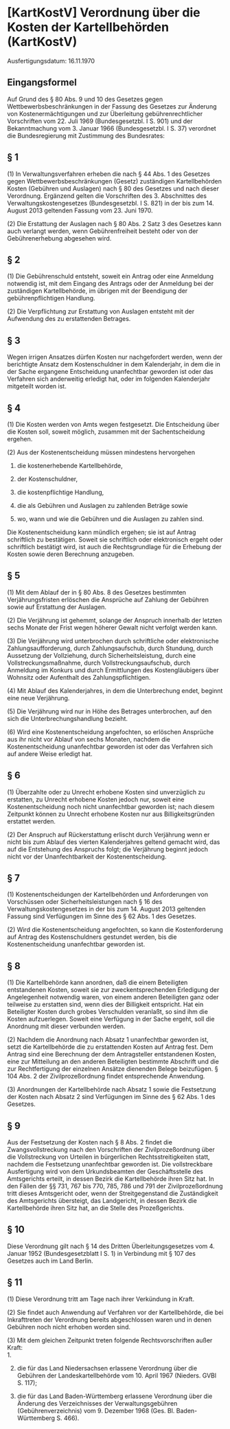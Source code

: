 # [KartKostV] Verordnung über die Kosten der Kartellbehörden  (KartKostV)

Ausfertigungsdatum: 16.11.1970

 

## Eingangsformel

Auf Grund des § 80 Abs. 9 und 10 des Gesetzes gegen Wettbewerbsbeschränkungen in der Fassung des Gesetzes zur Änderung von Kostenermächtigungen und zur Überleitung gebührenrechtlicher Vorschriften vom 22. Juli 1969 (Bundesgesetzbl. I S. 901) und der Bekanntmachung vom 3. Januar 1966 (Bundesgesetzbl. I S. 37) verordnet die Bundesregierung mit Zustimmung des Bundesrates:


## § 1

(1) In Verwaltungsverfahren erheben die nach § 44 Abs. 1 des Gesetzes gegen Wettbewerbsbeschränkungen (Gesetz) zuständigen Kartellbehörden Kosten (Gebühren und Auslagen) nach § 80 des Gesetzes und nach dieser Verordnung. Ergänzend gelten die Vorschriften des 3. Abschnittes des Verwaltungskostengesetzes (Bundesgesetzbl. I S. 821) in der bis zum 14. August 2013 geltenden Fassung vom 23. Juni 1970.

(2) Die Erstattung der Auslagen nach § 80 Abs. 2 Satz 3 des Gesetzes kann auch verlangt werden, wenn Gebührenfreiheit besteht oder von der Gebührenerhebung abgesehen wird.


## § 2

(1) Die Gebührenschuld entsteht, soweit ein Antrag oder eine Anmeldung notwendig ist, mit dem Eingang des Antrags oder der Anmeldung bei der zuständigen Kartellbehörde, im übrigen mit der Beendigung der gebührenpflichtigen Handlung.

(2) Die Verpflichtung zur Erstattung von Auslagen entsteht mit der Aufwendung des zu erstattenden Betrages.


## § 3

Wegen irrigen Ansatzes dürfen Kosten nur nachgefordert werden, wenn der berichtigte Ansatz dem Kostenschuldner in dem Kalenderjahr, in dem die in der Sache ergangene Entscheidung unanfechtbar geworden ist oder das Verfahren sich anderweitig erledigt hat, oder im folgenden Kalenderjahr mitgeteilt worden ist.


## § 4

(1) Die Kosten werden von Amts wegen festgesetzt. Die Entscheidung über die Kosten soll, soweit möglich, zusammen mit der Sachentscheidung ergehen.

(2) Aus der Kostenentscheidung müssen mindestens hervorgehen

1. die kostenerhebende Kartellbehörde,

2. der Kostenschuldner,

3. die kostenpflichtige Handlung,

4. die als Gebühren und Auslagen zu zahlenden Beträge sowie

5. wo, wann und wie die Gebühren und die Auslagen zu zahlen sind.

Die Kostenentscheidung kann mündlich ergehen; sie ist auf Antrag schriftlich zu bestätigen. Soweit sie schriftlich oder elektronisch ergeht oder schriftlich bestätigt wird, ist auch die Rechtsgrundlage für die Erhebung der Kosten sowie deren Berechnung anzugeben.


## § 5

(1) Mit dem Ablauf der in § 80 Abs. 8 des Gesetzes bestimmten Verjährungsfristen erlöschen die Ansprüche auf Zahlung der Gebühren sowie auf Erstattung der Auslagen.

(2) Die Verjährung ist gehemmt, solange der Anspruch innerhalb der letzten sechs Monate der Frist wegen höherer Gewalt nicht verfolgt werden kann.

(3) Die Verjährung wird unterbrochen durch schriftliche oder elektronische Zahlungsaufforderung, durch Zahlungsaufschub, durch Stundung, durch Aussetzung der Vollziehung, durch Sicherheitsleistung, durch eine Vollstreckungsmaßnahme, durch Vollstreckungsaufschub, durch Anmeldung im Konkurs und durch Ermittlungen des Kostengläubigers über Wohnsitz oder Aufenthalt des Zahlungspflichtigen.

(4) Mit Ablauf des Kalenderjahres, in dem die Unterbrechung endet, beginnt eine neue Verjährung.

(5) Die Verjährung wird nur in Höhe des Betrages unterbrochen, auf den sich die Unterbrechungshandlung bezieht.

(6) Wird eine Kostenentscheidung angefochten, so erlöschen Ansprüche aus ihr nicht vor Ablauf von sechs Monaten, nachdem die Kostenentscheidung unanfechtbar geworden ist oder das Verfahren sich auf andere Weise erledigt hat.


## § 6

(1) Überzahlte oder zu Unrecht erhobene Kosten sind unverzüglich zu erstatten, zu Unrecht erhobene Kosten jedoch nur, soweit eine Kostenentscheidung noch nicht unanfechtbar geworden ist; nach diesem Zeitpunkt können zu Unrecht erhobene Kosten nur aus Billigkeitsgründen erstattet werden.

(2) Der Anspruch auf Rückerstattung erlischt durch Verjährung wenn er nicht bis zum Ablauf des vierten Kalenderjahres geltend gemacht wird, das auf die Entstehung des Anspruchs folgt; die Verjährung beginnt jedoch nicht vor der Unanfechtbarkeit der Kostenentscheidung.


## § 7

(1) Kostenentscheidungen der Kartellbehörden und Anforderungen von Vorschüssen oder Sicherheitsleistungen nach § 16 des Verwaltungskostengesetzes in der bis zum 14. August 2013 geltenden Fassung sind Verfügungen im Sinne des § 62 Abs. 1 des Gesetzes.

(2) Wird die Kostenentscheidung angefochten, so kann die Kostenforderung auf Antrag des Kostenschuldners gestundet werden, bis die Kostenentscheidung unanfechtbar geworden ist.


## § 8

(1) Die Kartellbehörde kann anordnen, daß die einem Beteiligten entstandenen Kosten, soweit sie zur zweckentsprechenden Erledigung der Angelegenheit notwendig waren, von einem anderen Beteiligten ganz oder teilweise zu erstatten sind, wenn dies der Billigkeit entspricht. Hat ein Beteiligter Kosten durch grobes Verschulden veranlaßt, so sind ihm die Kosten aufzuerlegen. Soweit eine Verfügung in der Sache ergeht, soll die Anordnung mit dieser verbunden werden.

(2) Nachdem die Anordnung nach Absatz 1 unanfechtbar geworden ist, setzt die Kartellbehörde die zu erstattenden Kosten auf Antrag fest. Dem Antrag sind eine Berechnung der dem Antragsteller entstandenen Kosten, eine zur Mitteilung an den anderen Beteiligten bestimmte Abschrift und die zur Rechtfertigung der einzelnen Ansätze dienenden Belege beizufügen. § 104 Abs. 2 der Zivilprozeßordnung findet entsprechende Anwendung.

(3) Anordnungen der Kartellbehörde nach Absatz 1 sowie die Festsetzung der Kosten nach Absatz 2 sind Verfügungen im Sinne des § 62 Abs. 1 des Gesetzes.


## § 9

Aus der Festsetzung der Kosten nach § 8 Abs. 2 findet die Zwangsvollstreckung nach den Vorschriften der Zivilprozeßordnung über die Vollstreckung von Urteilen in bürgerlichen Rechtsstreitigkeiten statt, nachdem die Festsetzung unanfechtbar geworden ist. Die vollstreckbare Ausfertigung wird von dem Urkundsbeamten der Geschäftsstelle des Amtsgerichts erteilt, in dessen Bezirk die Kartellbehörde ihren Sitz hat. In den Fällen der §§ 731, 767 bis 770, 785, 786 und 791 der Zivilprozeßordnung tritt dieses Amtsgericht oder, wenn der Streitgegenstand die Zuständigkeit des Amtsgerichts übersteigt, das Landgericht, in dessen Bezirk die Kartellbehörde ihren Sitz hat, an die Stelle des Prozeßgerichts.


## § 10

Diese Verordnung gilt nach § 14 des Dritten Überleitungsgesetzes vom 4. Januar 1952 (Bundesgesetzblatt I S. 1) in Verbindung mit § 107 des Gesetzes auch im Land Berlin.


## § 11

(1) Diese Verordnung tritt am Tage nach ihrer Verkündung in Kraft.

(2) Sie findet auch Anwendung auf Verfahren vor der Kartellbehörde, die bei Inkrafttreten der Verordnung bereits abgeschlossen waren und in denen Gebühren noch nicht erhoben worden sind.

(3) Mit dem gleichen Zeitpunkt treten folgende Rechtsvorschriften außer Kraft:  
1.

2. die für das Land Niedersachsen erlassene Verordnung über die Gebühren der Landeskartellbehörde vom 10. April 1967 (Nieders. GVBl S. 117);

3. die für das Land Baden-Württemberg erlassene Verordnung über die Änderung des Verzeichnisses der Verwaltungsgebühren (Gebührenverzeichnis) vom 9. Dezember 1968 (Ges. Bl. Baden-Württemberg S. 466).
